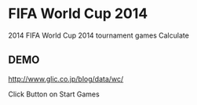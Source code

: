 FIFA World Cup 2014  
==

2014 FIFA World Cup 2014 tournament games Calculate

## DEMO

http://www.glic.co.jp/blog/data/wc/

Click Button on Start Games
